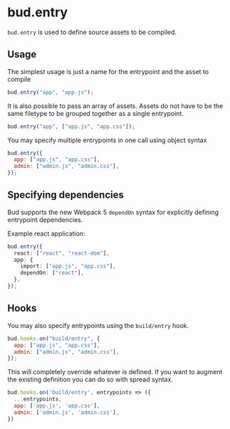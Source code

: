 # bud.entry

`bud.entry` is used to define source assets to be compiled.

## Usage

The simplest usage is just a name for the entrypoint and the asset to compile

```js
bud.entry("app", "app.js");
```

It is also possible to pass an array of assets. Assets do not have to be the same filetype to be grouped together as a single entrypoint.

```js
bud.entry("app", ["app.js", "app.css"]);
```

You may specify multiple entrypoints in one call using object syntax

```js
bud.entry({
  app: ["app.js", "app.css"],
  admin: ["admin.js", "admin.css"],
});
```

## Specifying dependencies

Bud supports the new Webpack 5 `dependOn` syntax for explicitly defining entrypoint dependencies.

Example react application:

```ts
bud.entry({
  react: ["react", "react-dom"],
  app: {
    import: ["app.js", "app.css"],
    dependOn: ["react"],
  },
});
```

## Hooks

You may also specify entrypoints using the `build/entry` hook.

```js
bud.hooks.on("build/entry", {
  app: ["app.js", "app.css"],
  admin: ["admin.js", "admin.css"],
});
```

This will completely override whatever is defined. If you want to augment the existing definition you can do so with spread syntax.

```js
bud.hooks.on('build/entry', entrypoints => ({
  ...entrypoints,
  app: ['app.js', 'app.css'],
  admin: ['admin.js', 'admin.css'],
})
```
